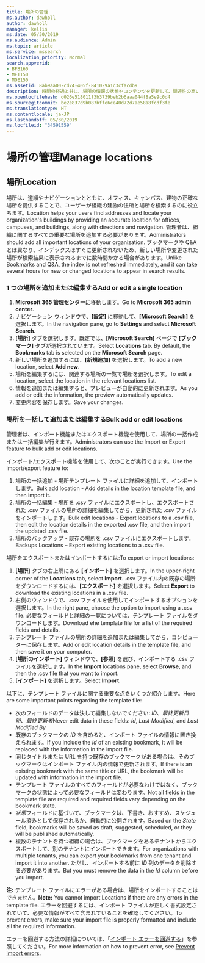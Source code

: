 ```yaml
---
title: 場所の管理
ms.author: dawholl
author: dawholl
manager: kellis
ms.date: 05/30/2019
ms.audience: Admin
ms.topic: article
ms.service: mssearch
localization_priority: Normal
search.appverid:
- BFB160
- MET150
- MOE150
ms.assetid: 8ab9aa00-cd74-405f-8410-9a1c3cfacdb9
description: 時間の経過と共に、場所の情報の状態やコンテンツを更新して、関連性の高い状態を維持することが必要になる場合があります。
ms.openlocfilehash: d026e518011f3b3739beb2b6aaa044f8a5e9c0d4
ms.sourcegitcommit: be2e837d9b087bffe6ce40d72d7ae58a8fcdf3fe
ms.translationtype: HT
ms.contentlocale: ja-JP
ms.lasthandoff: 05/30/2019
ms.locfileid: "34591559"
---
```

# <a name="manage-locations"></a><span data-ttu-id="fc27e-103">場所の管理</span><span class="sxs-lookup"><span data-stu-id="fc27e-103">Manage locations</span></span>

## <a name="location"></a><span data-ttu-id="fc27e-104">場所</span><span class="sxs-lookup"><span data-stu-id="fc27e-104">Location</span></span>
<span data-ttu-id="fc27e-105">場所は、道順やナビゲーションとともに、オフィス、キャンパス、建物の正確な場所を提供することで、ユーザーが組織の建物の住所と場所を検索するのに役立ちます。</span><span class="sxs-lookup"><span data-stu-id="fc27e-105">Location helps your users find addresses and locate your organization's buildings by providing an accurate location for offices, campuses, and buildings, along with directions and navigation.</span></span> <span data-ttu-id="fc27e-106">管理者は、組織に関するすべての重要な場所を追加する必要があります。</span><span class="sxs-lookup"><span data-stu-id="fc27e-106">Administrators should add all important locations of your organization.</span></span> <span data-ttu-id="fc27e-107">ブックマークや Q&A とは異なり、インデックスはすぐに更新されないため、新しい場所や変更された場所が検索結果に表示されるまでに数時間かかる場合があります。</span><span class="sxs-lookup"><span data-stu-id="fc27e-107">Unlike Bookmarks and Q&A, the index is not refreshed immediately, and it can take several hours for new or changed locations to appear in search results.</span></span>

### <a name="add-or-edit-a-single-location"></a><span data-ttu-id="fc27e-108">1 つの場所を追加または編集する</span><span class="sxs-lookup"><span data-stu-id="fc27e-108">Add or edit a single location</span></span>
1. <span data-ttu-id="fc27e-109">**Microsoft 365 管理センター**に移動します。</span><span class="sxs-lookup"><span data-stu-id="fc27e-109">Go to **Microsoft 365 admin center**.</span></span>
1. <span data-ttu-id="fc27e-110">ナビゲーション ウィンドウで、**[設定]** に移動して、**[Microsoft Search]** を選択します。</span><span class="sxs-lookup"><span data-stu-id="fc27e-110">In the navigation pane, go to **Settings** and select **Microsoft Search**.</span></span>
1. <span data-ttu-id="fc27e-111">**[場所]** タブを選択します。既定では、**[Microsoft Search]** ページで **[ブックマーク]** タブが選択されています。</span><span class="sxs-lookup"><span data-stu-id="fc27e-111">Select **Locations** tab. By default, the **Bookmarks** tab is selected on the **Microsoft Search** page.</span></span>
1. <span data-ttu-id="fc27e-112">新しい場所を追加するには、**[新規追加]** を選択します。</span><span class="sxs-lookup"><span data-stu-id="fc27e-112">To add a new location, select **Add new**.</span></span>
1. <span data-ttu-id="fc27e-113">場所を編集するには、関連する場所の一覧で場所を選択します。</span><span class="sxs-lookup"><span data-stu-id="fc27e-113">To edit a location, select the location in the relevant locations list.</span></span>
1. <span data-ttu-id="fc27e-114">情報を追加または編集すると、プレビューが自動的に更新されます。</span><span class="sxs-lookup"><span data-stu-id="fc27e-114">As you add or edit the information, the preview automatically updates.</span></span>
1. <span data-ttu-id="fc27e-115">変更内容を保存します。</span><span class="sxs-lookup"><span data-stu-id="fc27e-115">Save your changes.</span></span>

### <a name="bulk-add-or-edit-locations"></a><span data-ttu-id="fc27e-116">場所を一括して追加または編集する</span><span class="sxs-lookup"><span data-stu-id="fc27e-116">Bulk add or edit locations</span></span>
<span data-ttu-id="fc27e-117">管理者は、インポート機能またはエクスポート機能を使用して、場所の一括作成または一括編集が行えます。</span><span class="sxs-lookup"><span data-stu-id="fc27e-117">Administrators can use the Import or Export feature to bulk add or edit locations.</span></span> 

<span data-ttu-id="fc27e-118">インポート/エクスポート機能を使用して、次のことが実行できます。</span><span class="sxs-lookup"><span data-stu-id="fc27e-118">Use the import/export feature to:</span></span>
1. <span data-ttu-id="fc27e-119">場所の一括追加 - 場所テンプレート ファイルに詳細を追加して、インポートします。</span><span class="sxs-lookup"><span data-stu-id="fc27e-119">Bulk add location - Add details in the location template file, and then import it.</span></span> 
1. <span data-ttu-id="fc27e-120">場所の一括編集 - 場所を .csv ファイルにエクスポートし、エクスポートされた .csv ファイルの場所の詳細を編集してから、更新された .csv ファイルをインポートします。</span><span class="sxs-lookup"><span data-stu-id="fc27e-120">Bulk edit locations - Export locations to a .csv file, then edit the location details in the exported .csv file, and then import the updated .csv file.</span></span>
1. <span data-ttu-id="fc27e-121">場所のバックアップ - 既存の場所を .csv ファイルにエクスポートします。</span><span class="sxs-lookup"><span data-stu-id="fc27e-121">Backups Locations – Export existing locations to a .csv file.</span></span>

<span data-ttu-id="fc27e-122">場所をエクスポートまたはインポートするには:</span><span class="sxs-lookup"><span data-stu-id="fc27e-122">To export or import locations:</span></span>
1. <span data-ttu-id="fc27e-123">**[場所]** タブの右上隅にある **[インポート]** を選択します。</span><span class="sxs-lookup"><span data-stu-id="fc27e-123">In the upper-right corner of the **Locations** tab, select **Import**.</span></span>
<span data-ttu-id="fc27e-124">.csv ファイル内の既存の場所をダウンロードするには、**[エクスポート]** を選択します。</span><span class="sxs-lookup"><span data-stu-id="fc27e-124">Select **Export** to download the existing locations in a .csv file.</span></span>
1. <span data-ttu-id="fc27e-125">右側のウィンドウで、.csv ファイルを使用してインポートするオプションを選択します。</span><span class="sxs-lookup"><span data-stu-id="fc27e-125">In the right pane, choose the option to import using a .csv file.</span></span> <span data-ttu-id="fc27e-126">必要なフィールドと詳細の一覧については、テンプレート ファイルをダウンロードします。</span><span class="sxs-lookup"><span data-stu-id="fc27e-126">Download ehe template file for a list of the required fields and details.</span></span>
1. <span data-ttu-id="fc27e-127">テンプレート ファイルの場所の詳細を追加または編集してから、コンピューターに保存します。</span><span class="sxs-lookup"><span data-stu-id="fc27e-127">Add or edit location details in the template file, and then save it on your computer.</span></span> 
1. <span data-ttu-id="fc27e-128">**[場所のインポート]** ウィンドウで、**[参照]** を選び、インポートする .csv ファイルを選択します。</span><span class="sxs-lookup"><span data-stu-id="fc27e-128">In the **Import** locations pane, select **Browse**, and then the .csv file that you want to import.</span></span>
1. <span data-ttu-id="fc27e-129">**[インポート]** を選択します。</span><span class="sxs-lookup"><span data-stu-id="fc27e-129">Select **Import**.</span></span>

<span data-ttu-id="fc27e-130">以下に、テンプレート ファイルに関する重要な点をいくつか紹介します。</span><span class="sxs-lookup"><span data-stu-id="fc27e-130">Here are some important points regarding the template file:</span></span>
- <span data-ttu-id="fc27e-131">次のフィールドのデータは決して編集しないでください: *ID*、*最終更新日時*、*最終更新者*</span><span class="sxs-lookup"><span data-stu-id="fc27e-131">Never edit data in these fields: *Id*, *Last Modified*, and *Last Modified By*</span></span>
- <span data-ttu-id="fc27e-132">既存のブックマークの *ID* を含めると、インポート ファイルの情報に置き換えられます。</span><span class="sxs-lookup"><span data-stu-id="fc27e-132">If you include the *Id* of an existing bookmark, it will be replaced with the information in the import file.</span></span>
- <span data-ttu-id="fc27e-133">同じタイトルまたは URL を持つ既存のブックマークがある場合は、そのブックマークはインポート ファイル内の情報で更新されます。</span><span class="sxs-lookup"><span data-stu-id="fc27e-133">If there is an existing bookmark with the same title or URL, the bookmark will be updated with information in the import file.</span></span>
- <span data-ttu-id="fc27e-134">テンプレート ファイルのすべてのフィールドが必要なわけではなく、ブックマークの状態によって必要なフィールドは変わります。</span><span class="sxs-lookup"><span data-stu-id="fc27e-134">Not all fields in the template file are required and required fields vary depending on the bookmark state.</span></span>
- <span data-ttu-id="fc27e-135">*状態*フィールドに基づいて、ブックマークは、下書き、おすすめ、スケジュール済みとして保存されるか、自動的に公開されます。</span><span class="sxs-lookup"><span data-stu-id="fc27e-135">Based on the *State* field, bookmarks will be saved as draft, suggested, scheduled, or they will be published automatically.</span></span>
- <span data-ttu-id="fc27e-136">複数のテナントを持つ組織の場合は、ブックマークをあるテナントからエクスポートして、別のテナントにインポートできます。</span><span class="sxs-lookup"><span data-stu-id="fc27e-136">For organizations with multiple tenants, you can export your bookmarks from one tenant and import it into another.</span></span> <span data-ttu-id="fc27e-137">ただし、インポートする前に *ID* 列のデータを削除する必要があります。</span><span class="sxs-lookup"><span data-stu-id="fc27e-137">But you must remove the data in the *Id* column before you import.</span></span>

<span data-ttu-id="fc27e-138">**注:** テンプレート ファイルにエラーがある場合は、場所をインポートすることはできません。</span><span class="sxs-lookup"><span data-stu-id="fc27e-138">**Note:** You cannot import Locations if there are any errors in the template file.</span></span> <span data-ttu-id="fc27e-139">エラーを回避するには、インポート ファイルが正しく書式設定されていて、必要な情報がすべて含まれていることを確認してください。</span><span class="sxs-lookup"><span data-stu-id="fc27e-139">To prevent errors, make sure your import file is properly formatted and include all the required information.</span></span> 

<span data-ttu-id="fc27e-140">エラーを回避する方法の詳細については、「[インポート エラーを回避する](manage-bookmarks.md#prevent-import-errors)」を参照してください。</span><span class="sxs-lookup"><span data-stu-id="fc27e-140">For more information on how to prevent error, see [Prevent import errors](manage-bookmarks.md#prevent-import-errors).</span></span>
